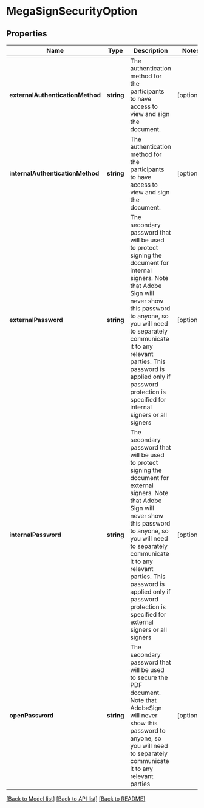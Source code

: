 # MegaSignSecurityOption

## Properties
Name | Type | Description | Notes
------------ | ------------- | ------------- | -------------
**externalAuthenticationMethod** | **string** | The authentication method for the participants to have access to view and sign the document. | [optional] 
**internalAuthenticationMethod** | **string** | The authentication method for the participants to have access to view and sign the document. | [optional] 
**externalPassword** | **string** | The secondary password that will be used to protect signing the document for internal signers. Note that Adobe Sign will never show this password to anyone, so you will need to separately communicate it to any relevant parties. This password is applied only if password protection is specified for internal signers or all signers | [optional] 
**internalPassword** | **string** | The secondary password that will be used to protect signing the document for external signers. Note that Adobe Sign will never show this password to anyone, so you will need to separately communicate it to any relevant parties. This password is applied only if password protection is specified for external signers or all signers | [optional] 
**openPassword** | **string** | The secondary password that will be used to secure the PDF document. Note that AdobeSign will never show this password to anyone, so you will need to separately communicate it to any relevant parties | [optional] 

[[Back to Model list]](../README.md#documentation-for-models) [[Back to API list]](../README.md#documentation-for-api-endpoints) [[Back to README]](../README.md)



